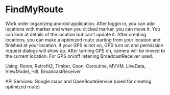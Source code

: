 # FindMyRoute

Work order organizing android application. After loggin in, you can add locations with marker and when you clicked marker, you can move it. You can look at details of the location but can't update it. After creating locations, you can make a optimized route starting from your location and finished at your location. If your GPS is not on, GPS turn on and permission request dialogs will show up. After turning GPS on, camera will be moved to the current location.
For GPS on/off listening BroadcastReceiver used.

Using:
Room,
Retrofit2,
Timber,
Gson,
Coroutine,
MVVM,
LiveData,
ViewModel,
Hilt,
BroadcastReceiver

API Services:
Google maps and OpenRouteService (used for creating optimized route)
